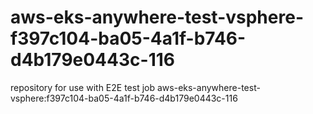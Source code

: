 # aws-eks-anywhere-test-vsphere-f397c104-ba05-4a1f-b746-d4b179e0443c-116
repository for use with E2E test job aws-eks-anywhere-test-vsphere:f397c104-ba05-4a1f-b746-d4b179e0443c-116
